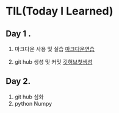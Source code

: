 # TIL(Today I Learned)

##  Day 1 .

1. 마크다운 사용 및 실습 [마크다운연습]()

2.  git hub 생성 및 커밋 [깃허브첫생성]()

   

## Day 2.

1. git hub 심화 
2. python Numpy 





